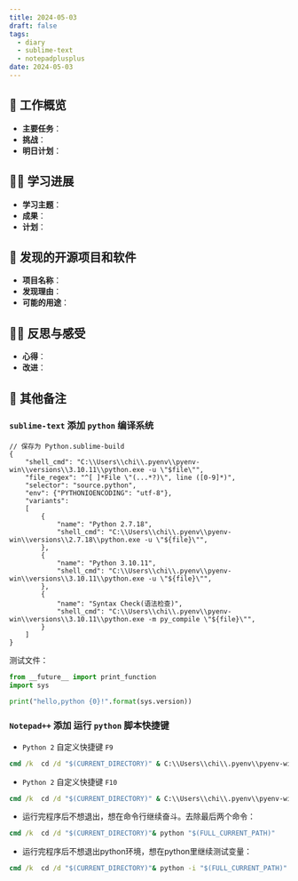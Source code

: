 ```yaml
---
title: 2024-05-03
draft: false
tags:
  - diary
  - sublime-text
  - notepadplusplus
date: 2024-05-03
---
```


## 🏢 工作概览

- **主要任务**：
- **挑战**：
- **明日计划**：

## 👨‍💻 学习进展

- **学习主题**：
- **成果**：
- **计划**：

## 🧐 发现的开源项目和软件

- **项目名称**：
- **发现理由**：
- **可能的用途**：

## 🧘‍♂️ 反思与感受

- **心得**：
- **改进**：

## 📝 其他备注

### `sublime-text` 添加 `python` 编译系统

```
// 保存为 Python.sublime-build
{
	"shell_cmd": "C:\\Users\\chi\\.pyenv\\pyenv-win\\versions\\3.10.11\\python.exe -u \"$file\"",
	"file_regex": "^[ ]*File \"(...*?)\", line ([0-9]*)",
	"selector": "source.python",
	"env": {"PYTHONIOENCODING": "utf-8"},
	"variants":
	[
		{
			"name": "Python 2.7.18",
			"shell_cmd": "C:\\Users\\chi\\.pyenv\\pyenv-win\\versions\\2.7.18\\python.exe -u \"${file}\"",
		},
		{
			"name": "Python 3.10.11",
			"shell_cmd": "C:\\Users\\chi\\.pyenv\\pyenv-win\\versions\\3.10.11\\python.exe -u \"${file}\"",
		},
		{
			"name": "Syntax Check(语法检查)",
			"shell_cmd": "C:\\Users\\chi\\.pyenv\\pyenv-win\\versions\\3.10.11\\python.exe -m py_compile \"${file}\"",
		}
	]
}
```

测试文件：

```python
from __future__ import print_function
import sys

print("hello,python {0}!".format(sys.version))
```

### `Notepad++` 添加 运行 `python` 脚本快捷键

- `Python 2` 自定义快捷键 `F9`

```cmd
cmd /k  cd /d "$(CURRENT_DIRECTORY)" & C:\\Users\\chi\\.pyenv\\pyenv-win\\versions\\2.7.18\\python.exe "$(FULL_CURRENT_PATH)" & pause & exit
```

- `Python 2` 自定义快捷键 `F10`

```cmd
cmd /k  cd /d "$(CURRENT_DIRECTORY)" & C:\\Users\\chi\\.pyenv\\pyenv-win\\versions\\3.10.11\\python.exe "$(FULL_CURRENT_PATH)" & pause & exit
```

- 运行完程序后不想退出，想在命令行继续奋斗。去除最后两个命令：

```cmd
cmd /k  cd /d "$(CURRENT_DIRECTORY)"& python "$(FULL_CURRENT_PATH)"
```

- 运行完程序后不想退出python环境，想在python里继续测试变量：

```cmd
cmd /k  cd /d "$(CURRENT_DIRECTORY)"& python -i "$(FULL_CURRENT_PATH)"
```